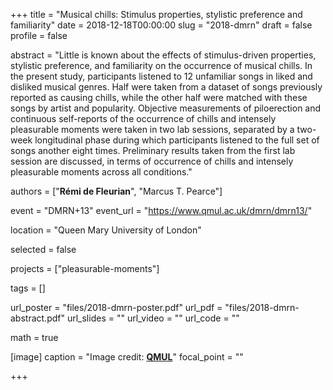 +++
title = "Musical chills: Stimulus properties, stylistic preference and familiarity"
date = 2018-12-18T00:00:00
slug = "2018-dmrn"
draft = false
profile = false

abstract = "Little is known about the effects of stimulus-driven properties, stylistic preference, and familiarity on the occurrence of musical chills. In the present study, participants listened to 12 unfamiliar songs in liked and disliked musical genres. Half were taken from a dataset of songs previously reported as causing chills, while the other half were matched with these songs by artist and popularity. Objective measurements of piloerection and continuous self-reports of the occurrence of chills and intensely pleasurable moments were taken in two lab sessions, separated by a two-week longitudinal phase during which participants listened to the full set of songs another eight times. Preliminary results taken from the first lab session are discussed, in terms of occurrence of chills and intensely pleasurable moments across all conditions."

authors = ["**Rémi de Fleurian**", "Marcus T. Pearce"]

event = "DMRN+13"
event_url = "https://www.qmul.ac.uk/dmrn/dmrn13/"

location = "Queen Mary University of London"

selected = false

projects = ["pleasurable-moments"]

tags = []

url_poster = "files/2018-dmrn-poster.pdf"
url_pdf = "files/2018-dmrn-abstract.pdf"
url_slides = ""
url_video = ""
url_code = ""

math = true

[image]
caption = "Image credit: [**QMUL**](https://www.qmul.ac.uk/)"
focal_point = ""
  
+++